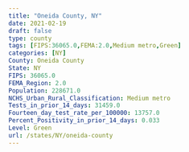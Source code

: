 ```yaml
---
title: "Oneida County, NY"
date: 2021-02-19
draft: false
type: county
tags: [FIPS:36065.0,FEMA:2.0,Medium metro,Green]
categories: [NY]
County: Oneida County
State: NY
FIPS: 36065.0
FEMA_Region: 2.0
Population: 228671.0
NCHS_Urban_Rural_Classification: Medium metro
Tests_in_prior_14_days: 31459.0
Fourteen_day_test_rate_per_100000: 13757.0
Percent_Positivity_in_prior_14_days: 0.033
Level: Green
url: /states/NY/oneida-county
---
```



